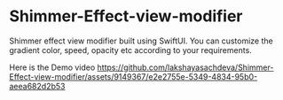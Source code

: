 # Shimmer-Effect-view-modifier
Shimmer effect view modifier built using SwiftUI. You can customize the gradient color, speed, opacity etc according to your requirements. 

Here is the Demo video 
https://github.com/lakshayasachdeva/Shimmer-Effect-view-modifier/assets/9149367/e2e2755e-5349-4834-95b0-aeea682d2b53

